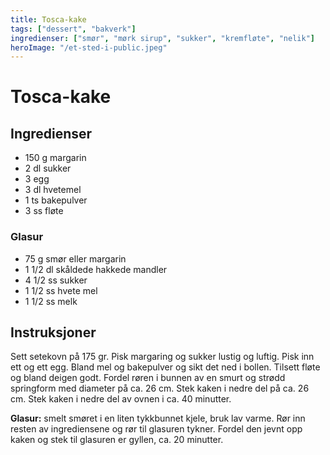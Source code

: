 ```yaml
---
title: Tosca-kake
tags: ["dessert", "bakverk"]
ingredienser: ["smør", "mørk sirup", "sukker", "kremfløte", "nelik"]
heroImage: "/et-sted-i-public.jpeg"
---
```


# Tosca-kake

## Ingredienser

- 150 g margarin
- 2 dl sukker
- 3 egg
- 3 dl hvetemel
- 1 ts bakepulver
- 3 ss fløte

### Glasur

- 75 g smør eller margarin
- 1 1/2 dl skåldede hakkede mandler
- 4 1/2 ss sukker
- 1 1/2 ss hvete mel
- 1 1/2 ss melk

## Instruksjoner

Sett setekovn på 175 gr. Pisk margaring og sukker lustig og luftig. Pisk inn ett og ett egg. Bland mel og bakepulver og sikt det ned i bollen. Tilsett fløte og bland deigen godt. Fordel røren i bunnen av en smurt og strødd springform med diameter på ca. 26 cm. Stek kaken i nedre del på ca. 26 cm. Stek kaken i nedre del av ovnen i ca. 40 minutter.

**Glasur:** smelt smøret i en liten tykkbunnet kjele, bruk lav varme. Rør inn resten av ingrediensene og rør til glasuren tykner. Fordel den jevnt opp kaken og stek til glasuren er gyllen, ca. 20 minutter.
